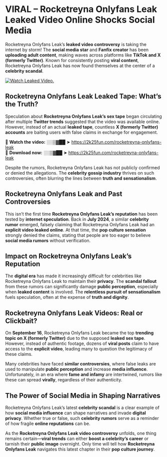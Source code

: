 # VIRAL – Rocketreyna Onlyfans Leak Leaked Video Online Shocks Social Media 

Rocketreyna Onlyfans Leak’s **leaked video controversy** is taking the internet by storm! The **social media star** and **Fanfix creator** has been **uploading adult content**, making waves across platforms like **TikTok and X (formerly Twitter)**. Known for consistently posting **viral content**, Rocketreyna Onlyfans Leak has now found themselves at the center of a **celebrity scandal**.  

[![Watch Leaked Video.](https://miro.medium.com/v2/resize:fit:828/format:webp/1*cilzJN44JGOrTw9NJCrNHA.gif "Watch Leaked Video")](https://2k25fun.com/rocketreyna-onlyfans-leak)

## **Rocketreyna Onlyfans Leak Leaked Tape: What’s the Truth?**  
Speculation about **Rocketreyna Onlyfans Leak’s sex tape** began circulating after multiple **Twitter trends** suggested that the video was available online. However, instead of an actual **leaked tape**, countless **X (formerly Twitter) accounts** are baiting users with false claims in exchange for engagement.  

🔹 **Watch the video:** ░░▒▓██ ➤ https://2k25fun.com/rocketreyna-onlyfans-leak  
🔹 **Download now:** ░░▒▓██ ➤ https://2k25fun.com/rocketreyna-onlyfans-leak  

Despite the rumors, Rocketreyna Onlyfans Leak has not publicly confirmed or denied the allegations. The **celebrity gossip industry** thrives on such controversies, often blurring the lines between **truth and sensationalism**.  

## **Rocketreyna Onlyfans Leak and Past Controversies**  
This isn’t the first time **Rocketreyna Onlyfans Leak’s reputation** has been tested by **internet speculation**. Back in **July 2024**, a similar **celebrity rumor** emerged, falsely claiming that Rocketreyna Onlyfans Leak had an **explicit video leaked online**. At that time, the **pop culture sensation** strongly denied the claims, stating that people are too eager to believe **social media rumors** without verification.  

## **Impact on Rocketreyna Onlyfans Leak’s Reputation**  
The **digital era** has made it increasingly difficult for celebrities like Rocketreyna Onlyfans Leak to maintain their **privacy**. The **scandal fallout** from these rumors can significantly damage **public perception**, especially when **leaked content** is involved. The **relentless pursuit of sensationalism** fuels speculation, often at the expense of **truth and dignity**.  

## **Rocketreyna Onlyfans Leak Videos: Real or Clickbait?**  
On **September 16**, Rocketreyna Onlyfans Leak became the top **trending topic on X (formerly Twitter)** due to the supposed **leaked sex tape**. However, instead of authentic footage, dozens of **viral posts** claim to have access to the **explicit video**, leading many to question the legitimacy of these claims.  

Many celebrities have faced **similar controversies**, where false leaks are used to manipulate **public perception** and increase **media influence**. Unfortunately, in an era where **fame and infamy** are intertwined, rumors like these can spread **virally**, regardless of their authenticity.  

## **The Power of Social Media in Shaping Narratives**  
Rocketreyna Onlyfans Leak’s latest **celebrity scandal** is a clear example of how **social media influence** can shape narratives and invade **digital privacy**. Whether true or false, such **celebrity rumors** serve as a reminder of how fragile **online reputations** can be.  

As the **Rocketreyna Onlyfans Leak video controversy** unfolds, one thing remains certain—**viral trends** can either **boost a celebrity’s career** or tarnish their **public image** overnight. Only time will tell how **Rocketreyna Onlyfans Leak** navigates this latest chapter in their **pop culture journey**. 
